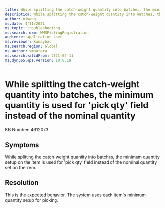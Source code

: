 ```yaml
---
title: While splitting the catch-weight quantity into batches, the minimum quantity setup on the item is used for 'pick qty' field instead of the nominal quantity
description: While splitting the catch-weight quantity into batches, the minimum quantity setup on the item is used for 'pick qty' field instead of the nominal quantity
author: niwang
ms.date: 4/11/2021
ms.topic: troubleshooting
ms.search.form: WMSPickingRegistration
audience: Application User
ms.reviewer: kamaybac
ms.search.region: Global
ms.author: smnatara
ms.search.validFrom: 2021-04-11
ms.dyn365.ops.version: 10.0.19
---
```

# While splitting the catch-weight quantity into batches, the minimum quantity is used for 'pick qty' field instead of the nominal quantity

KB Number: 4612073

## Symptoms

While splitting the catch-weight quantity into batches, the minimum quantity setup on the item is used for 'pick qty' field instead of the nominal quantity set on the item.

## Resolution

This is the expected behavior. The system uses each item's minimum quantity setup for picking.
